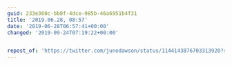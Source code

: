 ```yaml
---
guid: 233e360c-bb0f-4dce-985b-46a6951b4f31
title: '2019.06.28, 08:57'
date: '2019-06-28T06:57:41+00:00'
changed: '2019-09-24T07:19:22+00:00'


repost_of: 'https://twitter.com/junodawson/status/1144143876703313920?s=19'
---
```


